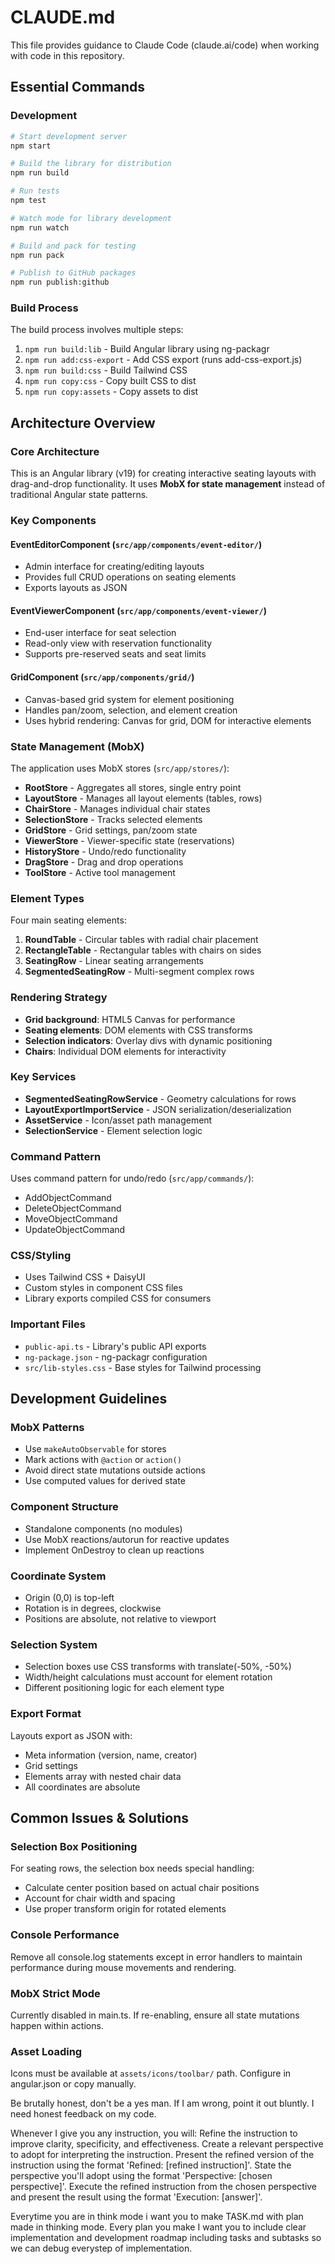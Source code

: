 # CLAUDE.md

This file provides guidance to Claude Code (claude.ai/code) when working with code in this repository.

## Essential Commands

### Development
```bash
# Start development server
npm start

# Build the library for distribution
npm run build

# Run tests
npm test

# Watch mode for library development
npm run watch

# Build and pack for testing
npm run pack

# Publish to GitHub packages
npm run publish:github
```

### Build Process
The build process involves multiple steps:
1. `npm run build:lib` - Build Angular library using ng-packagr
2. `npm run add:css-export` - Add CSS export (runs add-css-export.js)
3. `npm run build:css` - Build Tailwind CSS
4. `npm run copy:css` - Copy built CSS to dist
5. `npm run copy:assets` - Copy assets to dist

## Architecture Overview

### Core Architecture
This is an Angular library (v19) for creating interactive seating layouts with drag-and-drop functionality. It uses **MobX for state management** instead of traditional Angular state patterns.

### Key Components

#### EventEditorComponent (`src/app/components/event-editor/`)
- Admin interface for creating/editing layouts
- Provides full CRUD operations on seating elements
- Exports layouts as JSON

#### EventViewerComponent (`src/app/components/event-viewer/`)
- End-user interface for seat selection
- Read-only view with reservation functionality
- Supports pre-reserved seats and seat limits

#### GridComponent (`src/app/components/grid/`)
- Canvas-based grid system for element positioning
- Handles pan/zoom, selection, and element creation
- Uses hybrid rendering: Canvas for grid, DOM for interactive elements

### State Management (MobX)

The application uses MobX stores (`src/app/stores/`):

- **RootStore** - Aggregates all stores, single entry point
- **LayoutStore** - Manages all layout elements (tables, rows)
- **ChairStore** - Manages individual chair states
- **SelectionStore** - Tracks selected elements
- **GridStore** - Grid settings, pan/zoom state
- **ViewerStore** - Viewer-specific state (reservations)
- **HistoryStore** - Undo/redo functionality
- **DragStore** - Drag and drop operations
- **ToolStore** - Active tool management

### Element Types

Four main seating elements:
1. **RoundTable** - Circular tables with radial chair placement
2. **RectangleTable** - Rectangular tables with chairs on sides
3. **SeatingRow** - Linear seating arrangements
4. **SegmentedSeatingRow** - Multi-segment complex rows

### Rendering Strategy

- **Grid background**: HTML5 Canvas for performance
- **Seating elements**: DOM elements with CSS transforms
- **Selection indicators**: Overlay divs with dynamic positioning
- **Chairs**: Individual DOM elements for interactivity

### Key Services

- **SegmentedSeatingRowService** - Geometry calculations for rows
- **LayoutExportImportService** - JSON serialization/deserialization
- **AssetService** - Icon/asset path management
- **SelectionService** - Element selection logic

### Command Pattern
Uses command pattern for undo/redo (`src/app/commands/`):
- AddObjectCommand
- DeleteObjectCommand
- MoveObjectCommand
- UpdateObjectCommand

### CSS/Styling
- Uses Tailwind CSS + DaisyUI
- Custom styles in component CSS files
- Library exports compiled CSS for consumers

### Important Files
- `public-api.ts` - Library's public API exports
- `ng-package.json` - ng-packagr configuration
- `src/lib-styles.css` - Base styles for Tailwind processing

## Development Guidelines

### MobX Patterns
- Use `makeAutoObservable` for stores
- Mark actions with `@action` or `action()`
- Avoid direct state mutations outside actions
- Use computed values for derived state

### Component Structure
- Standalone components (no modules)
- Use MobX reactions/autorun for reactive updates
- Implement OnDestroy to clean up reactions

### Coordinate System
- Origin (0,0) is top-left
- Rotation is in degrees, clockwise
- Positions are absolute, not relative to viewport

### Selection System
- Selection boxes use CSS transforms with translate(-50%, -50%)
- Width/height calculations must account for element rotation
- Different positioning logic for each element type

### Export Format
Layouts export as JSON with:
- Meta information (version, name, creator)
- Grid settings
- Elements array with nested chair data
- All coordinates are absolute

## Common Issues & Solutions

### Selection Box Positioning
For seating rows, the selection box needs special handling:
- Calculate center position based on actual chair positions
- Account for chair width and spacing
- Use proper transform origin for rotated elements

### Console Performance
Remove all console.log statements except in error handlers to maintain performance during mouse movements and rendering.

### MobX Strict Mode
Currently disabled in main.ts. If re-enabling, ensure all state mutations happen within actions.

### Asset Loading
Icons must be available at `assets/icons/toolbar/` path. Configure in angular.json or copy manually.

Be brutally honest, don't be a yes man. 
If I am wrong, point it out bluntly. 
I need honest feedback on my code.

Whenever I give you any instruction, you will:
Refine the instruction to improve clarity, specificity, and effectiveness.
Create a relevant perspective to adopt for interpreting the instruction.
Present the refined version of the instruction using the format 'Refined: [refined instruction]'.
State the perspective you'll adopt using the format 'Perspective: [chosen perspective]'.
Execute the refined instruction from the chosen perspective and present the result using the format 'Execution: [answer]'.

Everytime you are in think mode i want you to make TASK.md with plan made in thinking mode. Every plan you make I want you to include clear implementation and development roadmap including tasks and subtasks so we can debug everystep of implementation.

